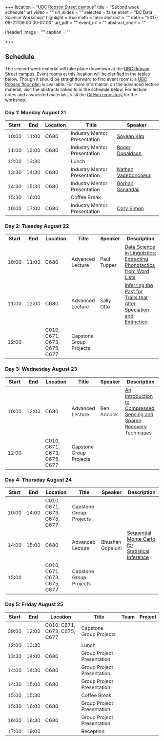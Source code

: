+++
location = "[UBC Robson Street campus](https://goo.gl/maps/bfi4kpC4ubM2)"
title = "Second week schedule"
url_video = ""
url_slides = ""
selected = false
event = "BC Data Science Workshop"
highlight = true
math = false
abstract = ""
date = "2017-08-21T09:00:00-07:00"
url_pdf = ""
event_url = ""
abstract_short = ""

[header]
  image = ""
  caption = ""

+++

## Schedule

The second week material will take place downtown at the [UBC Robson Street](https://goo.gl/maps/bfi4kpC4ubM2) campus. Event rooms at this location will be clarified in the tables below. Though it should be straightforward to find event rooms, a [UBC Robson floor plan](http://robsonsquare2.sites.olt.ubc.ca/files/2010/08/UBC-Robson-Square-Floor-Plan.png) is available. For more information on the advanced lecture material, visit the abstracts linked to in the schedule below. For lecture notes and associated materials, visit the [GitHub repository](https://github.com/bcdataca/workshop-content/tree/master/2-second-week/notes) for the workshop.


### Day 1: Monday August 21

| Start |  End  | Location | Title | Speaker |
| ----- | ----- | -------- | ----- | ------- |
| 10:00 | 11:00 | C680 | Industry Mentor Presentation | [Soyean Kim](../../project/project-2/) |
| 11:00 | 12:00 | C680 | Industry Mentor Presentation | [Roger Donaldson](../../project/project-1/) |
| 12:00 | 13:30 |      | Lunch |
| 13:30 | 14:30 | C680 | Industry Mentor Presentation | [Nathan Vadeboncoeur](../../project/project-4/) |
| 14:30 | 15:30 | C680 | Industry Mentor Presentation | [Borhan Sanandaji](../../project/project-5/) |
| 15:30 | 16:00 |  | Coffee Break |
| 16:00 | 17:00 | C680 | Industry Mentor Presentation | [Cory Simon](../../project/project-3/) |

### Day 2: Tuesday August 22

| Start |  End  | Location | Title | Speaker | Description |
| ----- | ----- | -------- | ----- | ------- | ----------- |
| 10:00 | 11:00 | C680 | Advanced Lecture | Paul Tupper | [Data Science in Linguistics: Extracting Phonotactics from Word Lists](../extracting-phonotactics) |
| 11:00 | 12:00 | C680 | Advanced Lecture | Sally Otto | [Inferring the Past for Traits that Alter Speciation and Extinction](../inferring-traits-speciation-extinction) |
| 12:00 |       | C010, C671, C673, C675, C677 | Capstone Group Projects |

### Day 3: Wednesday August 23

| Start |  End  | Location | Title | Speaker | Description |
| ----- | ----- | -------- | ----- | ------- | ----------- |
| 10:00 | 12:00 | C680 | Advanced Lecture | Ben Adcock | [An Introduction to Compressed Sensing and Sparse Recovery Techniques](../compressed-sensing-and-applications/) |
| 12:00 |       | C010, C671, C673, C675, C677 | Capstone Group Projects |


### Day 4: Thursday August 24

| Start |  End  | Location | Title | Speaker | Description |
| ----- | ----- | -------- | ----- | ------- | ----------- |
| 10:00 | 14:00 | C010, C671, C673, C675, C677 | Capstone Group Projects |
| 14:00 | 15:00 | C680 | Advanced Lecture | Bhushan Gopaluni | [Sequential Monte Carlo for Statistical Inference](../sequential-mc-for-inference) |
| 15:00 | | C010, C671, C673, C675, C677 | Capstone Group Projects |


### Day 5: Friday August 25

| Start |  End  | Location | Title | Team | Project |
| ----- | ----- | -------- | ----- | ------- | ----------- |
| 09:00 | 12:00 | C010, C671, C673, C675, C677 | Capstone Group Projects |
| 12:00 | 13:30 | | Lunch |
| 13:30 | 14:00 | C680 | Group Project Presentation |
| 14:00 | 14:30 | C680 | Group Project Presentation |
| 14:30 | 15:00 | C680 | Group Project Presentation |
| 15:00 | 15:30 |  | Coffee Break |
| 15:30 | 16:00 | C680 | Group Project Presentation |
| 16:00 | 16:30 | C680 | Group Project Presentation |
| 17:00 | 19:00 | | Reception |
